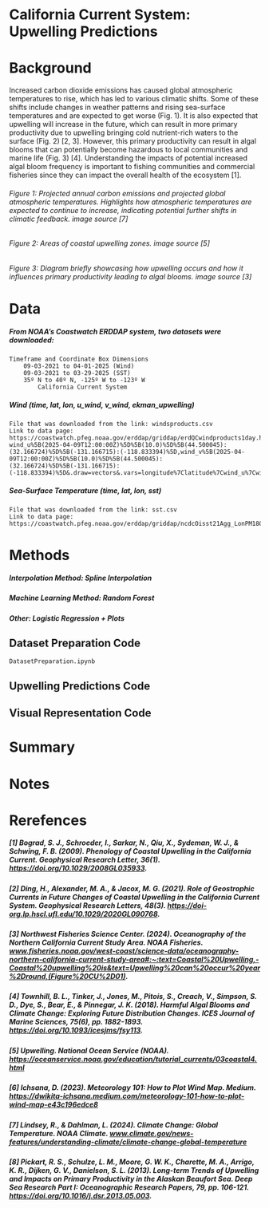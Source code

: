 # California Current System: Upwelling Predictions





# Background
Increased carbon dioxide emissions has caused global atmospheric temperatures to rise, which has led to various climatic shifts. Some of these shifts include changes in weather patterns and rising sea-surface temperatures and are expected to get worse (Fig. 1). It is also expected that upwelling will increase in the future, which can result in more primary productivity due to upwelling bringing cold nutrient-rich waters to the surface (Fig. 2) [2, 3]. However, this primary productivity can result in algal blooms that can potentially become hazardous to local communities and marine life (Fig. 3) [4]. Understanding the impacts of potential increased algal bloom frequency is important to fishing communities and commercial fisheries since they can impact the overall health of the ecosystem [1].

###### Figure 1: Projected annual carbon emissions and projected global atmospheric temperatures. Highlights how atmospheric temperatures are expected to continue to increase, indicating potential further shifts in climatic feedback. image source [7]
###### Figure 2: Areas of coastal upwelling zones. image source [5]
###### Figure 3: Diagram briefly showcasing how upwelling occurs and how it influences primary productivity leading to algal blooms. image source [3]

# Data
##### From NOAA’s Coastwatch ERDDAP system, two datasets were downloaded:
    Timeframe and Coordinate Box Dimensions
        09-03-2021 to 04-01-2025 (Wind)
        09-03-2021 to 03-29-2025 (SST)
        35º N to 40º N, -125º W to -123º W
            California Current System
##### Wind (time, lat, lon, u_wind, v_wind, ekman_upwelling)
    File that was downloaded from the link: windsproducts.csv
    Link to data page: https://coastwatch.pfeg.noaa.gov/erddap/griddap/erdQCwindproducts1day.html?wind_u%5B(2025-04-09T12:00:00Z)%5D%5B(10.0)%5D%5B(44.500045):(32.166724)%5D%5B(-131.166715):(-118.833394)%5D,wind_v%5B(2025-04-09T12:00:00Z)%5D%5B(10.0)%5D%5B(44.500045):(32.166724)%5D%5B(-131.166715):(-118.833394)%5D&.draw=vectors&.vars=longitude%7Clatitude%7Cwind_u%7Cwind_v&.color=0x000000&.bgColor=0xffccccff
##### Sea-Surface Temperature (time, lat, lon, sst)
    File that was downloaded from the link: sst.csv
    Link to data page: https://coastwatch.pfeg.noaa.gov/erddap/griddap/ncdcOisst21Agg_LonPM180.html 

# Methods
##### Interpolation Method: Spline Interpolation
##### Machine Learning Method: Random Forest
##### Other: Logistic Regression + Plots

## Dataset Preparation Code
    DatasetPreparation.ipynb

## Upwelling Predictions Code


## Visual Representation Code




# Summary

# Notes 


# Rerefences

##### [1] Bograd, S. J., Schroeder, I., Sarkar, N., Qiu, X., Sydeman, W. J., & Schwing, F. B. (2009). Phenology of Coastal Upwelling in the California Current. Geophysical Research Letter, 36(1). https://doi.org/10.1029/2008GL035933.

##### [2] Ding, H., Alexander, M. A., & Jacox, M. G. (2021). Role of Geostrophic Currents in Future Changes of Coastal Upwelling in the California Current System. Geophysical Research Letters, 48(3). https://doi-org.lp.hscl.ufl.edu/10.1029/2020GL090768.

##### [3] Northwest Fisheries Science Center. (2024). Oceanography of the Northern California Current Study Area. NOAA Fisheries. www.fisheries.noaa.gov/west-coast/science-data/oceanography-northern-california-current-study-area#:~:text=Coastal%20Upwelling,-Coastal%20upwelling%20is&text=Upwelling%20can%20occur%20year%2Dround,(Figure%20CU%2D01).

##### [4] Townhill, B. L., Tinker, J., Jones, M., Pitois, S., Creach, V., Simpson, S. D., Dye, S., Bear, E., & Pinnegar, J. K. (2018). Harmful Algal Blooms and Climate Change: Exploring Future Distribution Changes. ICES Journal of Marine Sciences, 75(6), pp. 1882-1893. https://doi.org/10.1093/icesjms/fsy113.

##### [5] Upwelling. National Ocean Service (NOAA). https://oceanservice.noaa.gov/education/tutorial_currents/03coastal4.html

##### [6] Ichsana, D. (2023). Meteorology 101: How to Plot Wind Map. Medium. https://dwikita-ichsana.medium.com/meteorology-101-how-to-plot-wind-map-e43c196edce8

##### [7] Lindsey, R., & Dahlman, L. (2024). Climate Change: Global Temperature. NOAA Climate. www.climate.gov/news-features/understanding-climate/climate-change-global-temperature

##### [8] Pickart, R. S., Schulze, L. M., Moore, G. W. K., Charette, M. A., Arrigo, K. R., Dijken, G. V., Danielson, S. L. (2013). Long-term Trends of Upwelling and Impacts on Primary Productivity in the Alaskan Beaufort Sea. Deep Sea Research Part I: Oceanographic Research Papers, 79, pp. 106-121. https://doi.org/10.1016/j.dsr.2013.05.003.

